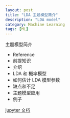 ```yaml
---
layout: post
title: "LDA 主题模型简介"
description: "LDA model"
category: Machine Learning
tags: [ML]
---
```


主题模型简介
- Reference
- 前提知识
- 介绍
- LDA 和 概率模型
- 如何估计 LDA 模型参数
- 缺点和不足
- 主题模型应用
- 例子


[jupyter 文档](http://nbviewer.jupyter.org/github/Ringares/Ringares.github.io/blob/master/JupyterNotes/%5BBasic%5D%20LDA%20主题模型.ipynb)


